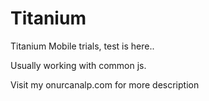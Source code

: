 Titanium
========

Titanium Mobile trials, test is here.. 

Usually working with common js.

Visit my onurcanalp.com for more description
